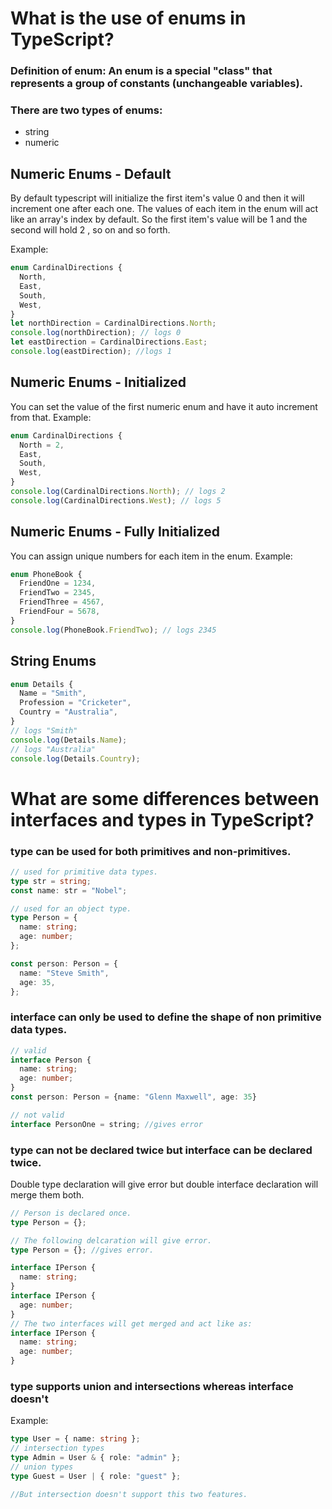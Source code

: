 # What is the use of enums in TypeScript?

### Definition of enum: An enum is a special "class" that represents a group of constants (unchangeable variables).

### There are two types of enums:

- string
- numeric

## Numeric Enums - Default

By default typescript will initialize the first item's value 0 and then it will increment one after each one.
The values of each item in the enum will act like an array's index by default. So the first item's value will be 1 and the second will hold 2 , so on and so forth.

Example:

```ts
enum CardinalDirections {
  North,
  East,
  South,
  West,
}
let northDirection = CardinalDirections.North;
console.log(northDirection); // logs 0
let eastDirection = CardinalDirections.East;
console.log(eastDirection); //logs 1
```

## Numeric Enums - Initialized

You can set the value of the first numeric enum and have it auto increment from that.
Example:

```ts
enum CardinalDirections {
  North = 2,
  East,
  South,
  West,
}
console.log(CardinalDirections.North); // logs 2
console.log(CardinalDirections.West); // logs 5
```

## Numeric Enums - Fully Initialized

You can assign unique numbers for each item in the enum.
Example:

```ts
enum PhoneBook {
  FriendOne = 1234,
  FriendTwo = 2345,
  FriendThree = 4567,
  FriendFour = 5678,
}
console.log(PhoneBook.FriendTwo); // logs 2345
```

## String Enums

```ts
enum Details {
  Name = "Smith",
  Profession = "Cricketer",
  Country = "Australia",
}
// logs "Smith"
console.log(Details.Name);
// logs "Australia"
console.log(Details.Country);
```

# What are some differences between interfaces and types in TypeScript?

### type can be used for both primitives and non-primitives.

```ts
// used for primitive data types.
type str = string;
const name: str = "Nobel";

// used for an object type.
type Person = {
  name: string;
  age: number;
};

const person: Person = {
  name: "Steve Smith",
  age: 35,
};
```

### interface can only be used to define the shape of non primitive data types.

```ts
// valid
interface Person {
  name: string;
  age: number;
}
const person: Person = {name: "Glenn Maxwell", age: 35}

// not valid
interface PersonOne = string; //gives error
```

### type can not be declared twice but interface can be declared twice.

Double type declaration will give error but double interface declaration will merge them both.

```ts
// Person is declared once.
type Person = {};

// The following delcaration will give error.
type Person = {}; //gives error.

interface IPerson {
  name: string;
}
interface IPerson {
  age: number;
}
// The two interfaces will get merged and act like as:
interface IPerson {
  name: string;
  age: number;
}
```

### type supports union and intersections whereas interface doesn't

Example:

```ts
type User = { name: string };
// intersection types
type Admin = User & { role: "admin" };
// union types
type Guest = User | { role: "guest" };

//But intersection doesn't support this two features.
```
